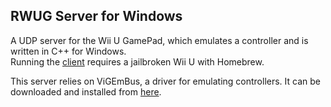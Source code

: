 ## RWUG Server for Windows

A UDP server for the Wii U GamePad, which emulates a controller and is written in C++ for Windows. \
Running the [client](https://github.com/Kneemund/RWUG-Client) requires a jailbroken Wii U with Homebrew.

This server relies on ViGEmBus, a driver for emulating controllers. It can be downloaded and installed from [here](https://github.com/ViGEm/ViGEmBus/releases).
